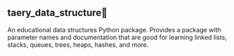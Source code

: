 ## taery_data_structure🎼
An educational data structures Python package. 
Provides a package with parameter names and documentation that are good for learning linked lists, stacks, queues, trees, heaps, hashes, and more.
